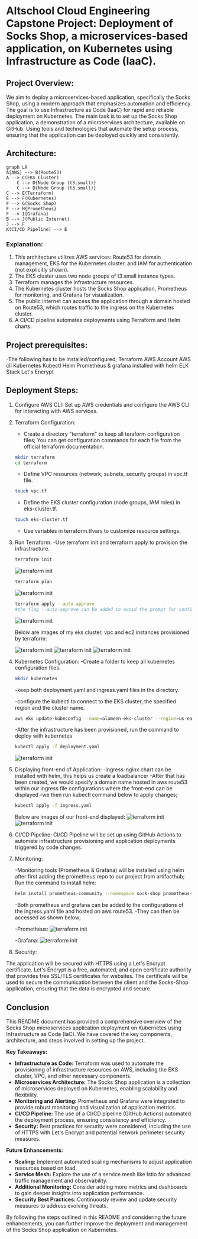 # Altschool Cloud Engineering Capstone Project: Deployment of Socks Shop, a microservices-based application, on Kubernetes using Infrastructure as Code (IaaC).

## Project Overview:
We aim to deploy a microservices-based application, specifically the Socks Shop, using a modern approach that emphasizes automation and efficiency. The goal is to use Infrastructure as Code (IaaC) for rapid and reliable deployment on Kubernetes.
The main task is to set up the Socks Shop application, a demonstration of a microservices architecture, available on GitHub. Using tools and technologies that automate the setup process, ensuring that the application can be deployed quickly and consistently.

## Architecture:
```
graph LR
A[AWS] --> B(Route53)
A --> C(EKS Cluster)
    C --> D{Node Group (t3.small)}
    C --> D{Node Group (t3.small)}
C --> E(Terraform)
E --> F(Kubernetes)
F --> G(Socks Shop)
F --> H{Prometheus}
F --> I{Grafana}
B --> J(Public Internet)
J --> F
K(CI/CD Pipeline) --> E
```
### Explanation:

1. This architecture utilizes AWS services: Route53 for domain management, EKS for the Kubernetes cluster, and IAM for authentication (not explicitly shown).
2. The EKS cluster uses two node groups of t3.small instance types.
3. Terraform manages the infrastructure resources.
4. The Kubernetes cluster hosts the Socks Shop application, Prometheus for monitoring, and Grafana for visualization.
5. The public internet can access the application through a domain hosted on Route53, which routes traffic to the ingress on the Kubernetes cluster.
6. A CI/CD pipeline automates deployments using Terraform and Helm charts.

## Project prerequisites:

-The following has to be installed/configured;
Terraform
AWS Account
AWS cli
Kubernetes
Kubectl
Helm
Prometheus & grafana installed with helm 
ELK Stack
Let's Encrypt

## Deployment Steps:
1. Configure AWS CLI: Set up AWS credentials and configure the AWS CLI for interacting with AWS services.

2. Terraform Configuration:
    - Create a directory "terraform" to keep all teraform configuration files;
    You can get configuration commands for each file from the official terraform documentation.

    ```bash
    mkdir terraform
    cd terraform
    ```
    - Define VPC resources (network, subnets, security groups) in vpc.tf file.

    ```bash
    touch vpc.tf
    ```
    - Define the EKS cluster configuration (node groups, IAM roles) in eks-cluster.tf.

    ```bash
    touch eks-cluster.tf
    ```

    - Use variables in terraform.tfvars to customize resource settings.

3. Run Terraform: 
    -Use terraform init and terraform apply to provision the infrastructure.
    ```bash
    terraform init
    ```
    ![terraform init](images/terrafrom-init-img.jpg)
    
     ```bash
    terraform plan
    ```
    ![terraform init](images/terrafrom-plan-img.jpg)

     ```bash
    terraform apply --auto-approve
    #the flag --auto-approve can be added to avoid the prompt for confirmation.
    ```
    ![terraform init](images/terraform-apply-img.jpg)

    Below are images of my eks cluster, vpc and ec2 instances provisioned by terraform:

    ![terraform init](images/eks-cluster.jpg)
    ![terraform init](images/vpc.jpg)
    ![terraform init](images/ec2-instances.jpg)

4. Kubernetes Configuration:
    -Create a folder to keep all kubernetes configuration files.

     ```bash
    mkdir kubernetes
    ```
    -keep both deployment.yaml and ingress.yaml files in the directory.

    -configure the kubectl to connect to the EKS cluster, the specified region and the cluster name.
      ```bash
    aws eks update-kubeconfig --name=alameen-eks-cluster --region=us-east-1
    ```
    -After the infrastructure has been provisioned, run the command to deploy with kubernetes

     ```bash
    kubectl apply -f deployment.yaml
    ```
    ![terraform init](images/kubectl-apply-img.jpg)

5. Displaying front-end of Application:
    -ingress-nginx chart can be installed with helm, this helps us create a loadbalancer 
    -After that has been created, we would specify a domain name hosted in aws route53 within our ingress file configurations where the front-end can be displayed
    -we then run kubectl command below to apply changes;
    ```bash
    kubectl apply -f ingress.yaml
    ```
    Below are images of our front-end displayed:
    ![terraform init](images/sock-shop-frontend.jpg)
    ![terraform init](images/sock-shop-frontend2.jpg)

6. CI/CD Pipeline:
    CI/CD Pipeline will be set up using GitHub Actions to automate infrastructure provisioning and application deployments triggered by code changes.

7. Monitoring:

    -Monitoring tools (Prometheus & Grafana) will be installed using helm after first adding the prometheus repo to our project from artifacthub;
    Run the command to install helm:
    ```bash
    helm install prometheus-community --namespace sock-shop prometheus-community/kube-prometheus-stack
    ```
    -Both prometheus and grafana can be added to the configurations of the ingress.yaml file and hosted on aws route53.
    -They can then be accessed as shown below;

    -Prometheus:
    ![terraform init](images/prometheus.jpg)

    -Grafana:
    ![terraform init](images/grafana.jpg)

8. Security:

The application will be secured with HTTPS using a Let's Encrypt certificate. Let's Encrypt is a free, automated, and open certificate authority that provides free SSL/TLS certificates for websites. The certificate will be used to secure the communication between the client and the Socks-Shop application, ensuring that the data is encrypted and secure.

## Conclusion

This README document has provided a comprehensive overview of the Socks Shop microservices application deployment on Kubernetes using Infrastructure as Code (IaC). We have covered the key components, architecture, and steps involved in setting up the project.

**Key Takeaways:**

* **Infrastructure as Code:** Terraform was used to automate the provisioning of infrastructure resources on AWS, including the EKS cluster, VPC, and other necessary components.
* **Microservices Architecture:** The Socks Shop application is a collection of microservices deployed on Kubernetes, enabling scalability and flexibility.
* **Monitoring and Alerting:** Prometheus and Grafana were integrated to provide robust monitoring and visualization of application metrics.
* **CI/CD Pipeline:** The use of a CI/CD pipeline (GitHub Actions) automated the deployment process, ensuring consistency and efficiency.
* **Security:** Best practices for security were considered, including the use of HTTPS with Let's Encrypt and potential network perimeter security measures.

**Future Enhancements:**

* **Scaling:** Implement automated scaling mechanisms to adjust application resources based on load.
* **Service Mesh:** Explore the use of a service mesh like Istio for advanced traffic management and observability.
* **Additional Monitoring:** Consider adding more metrics and dashboards to gain deeper insights into application performance.
* **Security Best Practices:** Continuously review and update security measures to address evolving threats.

By following the steps outlined in this README and considering the future enhancements, you can further improve the deployment and management of the Socks Shop application on Kubernetes.



